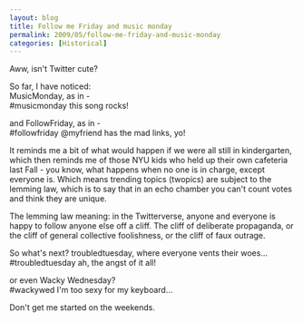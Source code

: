 ```yaml
---
layout: blog
title: Follow me Friday and music monday
permalink: 2009/05/follow-me-friday-and-music-monday
categories: [Historical]
---
```


<p>Aww, isn't Twitter cute?</p>
<p>So far, I have noticed:<br />
MusicMonday, as in -<br />
#musicmonday this song rocks! </p>
<p>and FollowFriday, as in -<br />
#followfriday @myfriend has the mad links, yo!</p>
<p>It reminds me a bit of what would happen if we were all still in kindergarten, which then reminds me of those NYU kids who held up their own cafeteria last Fall - you know, what happens when no one is in charge, except everyone is. Which means trending topics (twopics) are subject to the lemming law, which is to say that in an echo chamber you can't count votes and think they are unique.</p>
<p>The lemming law meaning: in the Twitterverse, anyone and everyone is happy to follow anyone else off a cliff. The cliff of deliberate propaganda, or the cliff of general collective foolishness, or the cliff of faux outrage.</p>
<p>So what's next? troubledtuesday, where everyone vents their woes...<br />
#troubledtuesday ah, the angst of it all!</p>
<p>or even Wacky Wednesday?<br />
#wackywed I'm too sexy for my keyboard...</p>
<p>Don't get me started on the weekends.</p>
